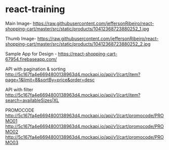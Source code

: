 # react-training

Main Image- https://raw.githubusercontent.com/jeffersonRibeiro/react-shopping-cart/master/src/static/products/10412368723880252_1.jpg

Thumb Image- https://raw.githubusercontent.com/jeffersonRibeiro/react-shopping-cart/master/src/static/products/10412368723880252_2.jpg

Sample App for Design -
https://react-shopping-cart-67954.firebaseapp.com/

API with pagination & sorting
http://5c167fa4e6694800138963d4.mockapi.io/api/v1/cart/item?page=1&limit=8&sortBy=price&order=desc

API with filter
http://5c167fa4e6694800138963d4.mockapi.io/api/v1/cart/item?search=availableSizes|XL

PROMOCODE
http://5c167fa4e6694800138963d4.mockapi.io/api/v1/cart/promocode/PROMO01
http://5c167fa4e6694800138963d4.mockapi.io/api/v1/cart/promocode/PROMO02
http://5c167fa4e6694800138963d4.mockapi.io/api/v1/cart/promocode/PROMO03
